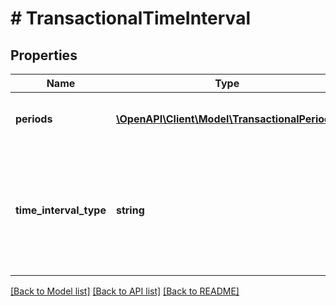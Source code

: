 # # TransactionalTimeInterval

## Properties

Name | Type | Description | Notes
------------ | ------------- | ------------- | -------------
**periods** | [**\OpenAPI\Client\Model\TransactionalPeriod[]**](TransactionalPeriod.md) | Periods of the specified time interval type, describing the attribute calculations |
**time_interval_type** | **string** | Possible values for strategies in which attributes may be aggregated and reported across varying time intervals. Allowed Values - MONTHLY_CALENDAR - MONTHLY_ROLLING_30 | [default to 'MONTHLY_CALENDAR']

[[Back to Model list]](../../README.md#models) [[Back to API list]](../../README.md#endpoints) [[Back to README]](../../README.md)
